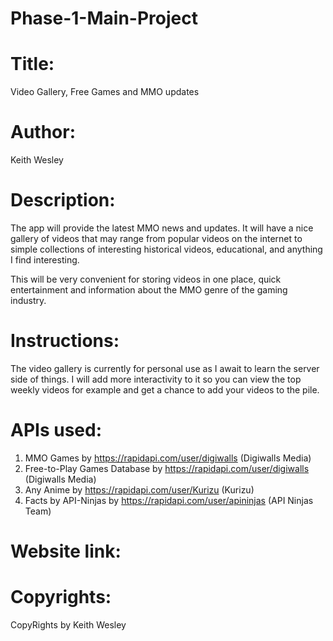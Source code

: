 # Phase-1-Main-Project

# Title: 
Video Gallery, Free Games and MMO updates

# Author:
Keith Wesley

# Description: 
The app will provide the latest MMO news and updates. It will have a nice gallery of videos that may range from popular videos on the internet to simple collections of interesting historical videos, educational, and anything I find interesting.

This will be very convenient for storing videos in one place, quick entertainment and information about the MMO genre of the gaming industry.

# Instructions:
The video gallery is currently for personal use as I await to learn the server side of things. I will add
more interactivity to it so you can view the top weekly videos for example and get a chance to add your videos to the pile.
# APIs used: 
1. MMO Games by https://rapidapi.com/user/digiwalls (Digiwalls Media)
2. Free-to-Play Games Database by https://rapidapi.com/user/digiwalls (Digiwalls Media)
3. Any Anime by https://rapidapi.com/user/Kurizu (Kurizu)
4. Facts by API-Ninjas by https://rapidapi.com/user/apininjas (API Ninjas Team)

# Website link:

# Copyrights: 
CopyRights by Keith Wesley